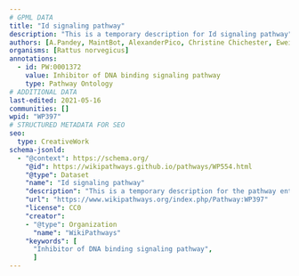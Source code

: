 ```yaml
---
# GPML DATA
title: "Id signaling pathway"
description: "This is a temporary description for Id signaling pathway"
authors: [A.Pandey, MaintBot, AlexanderPico, Christine Chichester, Eweitz]
organisms: [Rattus norvegicus]
annotations:
  - id: PW:0001372
    value: Inhibitor of DNA binding signaling pathway
    type: Pathway Ontology
# ADDITIONAL DATA
last-edited: 2021-05-16
communities: []
wpid: "WP397"
# STRUCTURED METADATA FOR SEO
seo:
  type: CreativeWork
schema-jsonld:
  - "@context": https://schema.org/
    "@id": https://wikipathways.github.io/pathways/WP554.html
    "@type": Dataset
    "name": "Id signaling pathway"
    "description": "This is a temporary description for the pathway entitled: Id signaling pathway"
    "url": "https://www.wikipathways.org/index.php/Pathway:WP397"
    "license": CC0
    "creator":
    - "@type": Organization
      "name": "WikiPathways"
    "keywords": [
      "Inhibitor of DNA binding signaling pathway",
      ]
---
```

